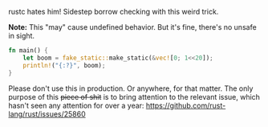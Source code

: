 rustc hates him! Sidestep borrow checking with this weird trick.

**Note:** This "may" cause undefined behavior. But it's fine, there's no unsafe in sight.

```rust
fn main() {
    let boom = fake_static::make_static(&vec![0; 1<<20]);
    println!("{:?}", boom);
}
```

Please don't use this in production. Or anywhere, for that matter. The only purpose of this ~~piece of shit~~ is to bring attention to the relevant issue, which hasn't seen any attention for over a year: https://github.com/rust-lang/rust/issues/25860
